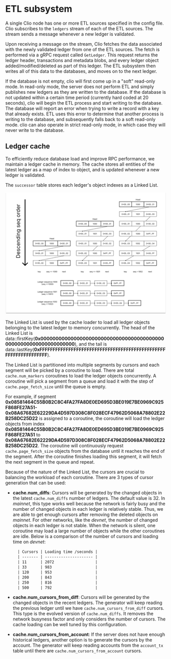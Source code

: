# ETL subsystem

A single Clio node has one or more ETL sources specified in the config file. Clio subscribes to the `ledgers` stream of each of the ETL sources. The stream sends a message whenever a new ledger is validated.

Upon receiving a message on the stream, Clio fetches the data associated with the newly validated ledger from one of the ETL sources. The fetch is performed via a gRPC request called `GetLedger`. This request returns the ledger header, transactions and metadata blobs, and every ledger object added/modified/deleted as part of this ledger. The ETL subsystem then writes all of this data to the databases, and moves on to the next ledger.

If the database is not empty, clio will first come up in a "soft" read-only mode. In read-only mode, the server does not perform ETL and simply publishes new ledgers as they are written to the database. If the database is not updated within a certain time period (currently hard coded at 20 seconds), clio will begin the ETL process and start writing to the database. The database will report an error when trying to write a record with a key that already exists. ETL uses this error to determine that another process is writing to the database, and subsequently falls back to a soft read-only mode. clio can also operate in strict read-only mode, in which case they will never write to the database.

## Ledger cache

To efficiently reduce database load and improve RPC performance, we maintain a ledger cache in memory. The cache stores all entities of the latest ledger as a map of index to object, and is updated whenever a new ledger is validated.

The `successor` table stores each ledger's object indexes as a Linked List.

![Successor Table Trace Diagram](https://raw.githubusercontent.com/Shoukozumi/clio/9b2ea3efb6b164b02e9a5f0ef6717065a70f078c/src/backend/README.png)

The Linked List is used by the cache loader to load all ledger objects belonging to the latest ledger to memory concurrently. The head of the Linked List is data::firstKey(**0x0000000000000000000000000000000000000000000000000000000000000000**), and the tail is data::lastKey(**0xFFFFFFFFFFFFFFFFFFFFFFFFFFFFFFFFFFFFFFFFFFFFFFFFFFFFFFFFFFFFFFFF**).

The Linked List is partitioned into multiple segments by cursors and each segment will be picked by a coroutine to load. There are total `cache.num_markers` coroutines to load the ledger objects concurrently. A coroutine will pick a segment from a queue and load it with the step of `cache.page_fetch_size` until the queue is empty.

For example, if segment **0x08581464C55B0B2C8C4FA27FA8DE0ED695D3BE019E7BE0969C925F868FE27A51-0x08A67682E62229DA4D597D308C8F028ECF47962D5068A78802E22B258DC25D22** is assigned to a coroutine, the coroutine will load the ledger objects from index **0x08581464C55B0B2C8C4FA27FA8DE0ED695D3BE019E7BE0969C925F868FE27A51** to
**0x08A67682E62229DA4D597D308C8F028ECF47962D5068A78802E22B258DC25D22**. The coroutine will continuously request `cache.page_fetch_size` objects from the database until it reaches the end of the segment. After the coroutine finishes loading this segment, it will fetch the next segment in the queue and repeat.

Because of the nature of the Linked List, the cursors are crucial to balancing the workload of each coroutine. There are 3 types of cursor generation that can be used:

- **cache.num_diffs**: Cursors will be generated by the changed objects in the latest `cache.num_diffs` number of ledgers. The default value is 32. In *mainnet*, this type works well because the network is fairly busy and the number of changed objects in each ledger is relatively stable. Thus, we are able to get enough cursors after removing the deleted objects on *mainnet*.
For other networks, like the *devnet*, the number of changed objects in each ledger is not stable. When the network is silent, one coroutine may load a large number of objects while the other coroutines are idle. Below is a comparison of the number of cursors and loading time on *devnet*:

        | Cursors | Loading time /seconds |
        | ------- | --------------------- |
        | 11      | 2072                  |
        | 33      | 983                   |
        | 120     | 953                   |
        | 200     | 843                   |
        | 250     | 816                   |
        | 500     | 792                   |

- **cache.num_cursors_from_diff**: Cursors will be generated by the changed objects in the recent ledgers. The generator will keep reading the previous ledger until we have `cache.num_cursors_from_diff` cursors. This type is the evolved version of `cache.num_diffs`. It removes the network busyness factor and only considers the number of cursors. The cache loading can be well tuned by this configuration.

- **cache.num_cursors_from_account**: If the server does not have enough historical ledgers, another option is to generate the cursors by the account. The generator will keep reading accounts from the `account_tx` table until there are `cache.num_cursors_from_account` cursors.
